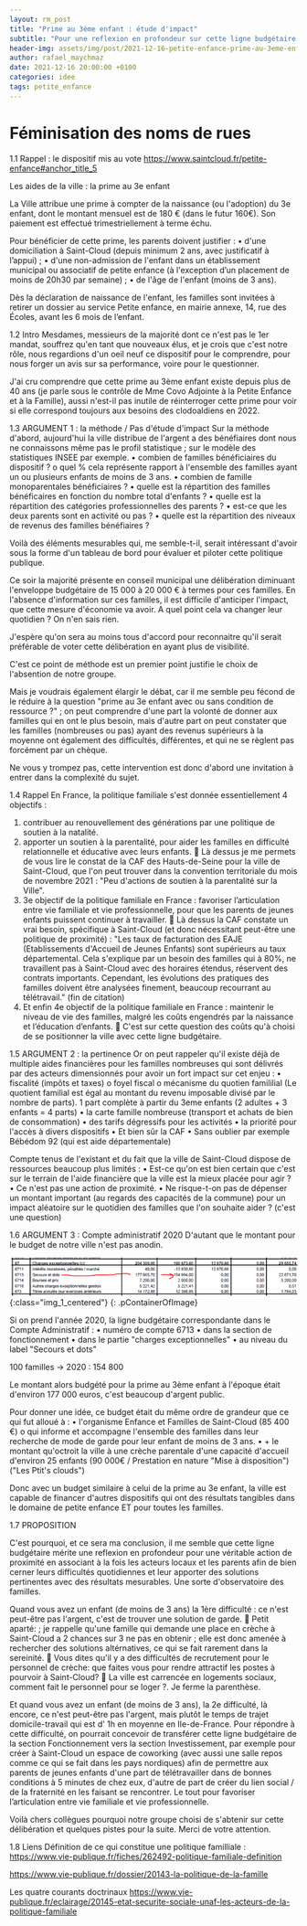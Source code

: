```yaml
---
layout: rm_post
title: "Prime au 3ème enfant : étude d'impact"
subtitle: "Pour une reflexion en profondeur sur cette ligne budgétaire."
header-img: assets/img/post/2021-12-16-petite-enfance-prime-au-3eme-enfant/thumbnail.jpg
author: rafael_maychmaz
date: 2021-12-16 20:00:00 +0100
categories: idee 
tags: petite_enfance
---
```

# Féminisation des noms de rues

1.1	Rappel : le dispositif mis au vote
https://www.saintcloud.fr/petite-enfance#anchor_title_5

Les aides de la ville : la prime au 3e enfant

La Ville attribue une prime à compter de la naissance (ou l'adoption) du 3e enfant, dont le montant mensuel est de 180 € (dans le futur 160€). Son paiement est effectué trimestriellement à terme échu.

Pour bénéficier de cette prime, les parents doivent justifier :
•	d'une domiciliation à Saint-Cloud (depuis minimum 2 ans, avec justificatif à l’appui) ;
•	d'une non-admission de l'enfant dans un établissement municipal ou associatif de petite enfance (à l'exception d’un placement de moins de 20h30 par semaine) ;
•	de l'âge de l'enfant (moins de 3 ans).

Dès la déclaration de naissance de l'enfant, les familles sont invitées à retirer un dossier au service Petite enfance, en mairie annexe, 14, rue des Écoles, avant les 6 mois de l’enfant.

1.2	Intro
Mesdames, messieurs de la majorité dont ce n'est pas le 1er mandat, souffrez qu'en tant que nouveaux élus, et je crois que c'est notre rôle, nous regardions d'un oeil neuf ce dispositif pour le comprendre, pour nous forger un avis sur sa performance, voire pour le questionner.

J'ai cru comprendre que cette prime au 3ème enfant existe depuis plus de 40 ans (je parle sous le contrôle de Mme Covo Adjointe à la Petite Enfance et à la Famille), aussi n'est-il pas inutile de réinterroger cette prime pour voir si elle correspond toujours aux besoins des clodoaldiens en 2022.

1.3	ARGUMENT 1 : la méthode / Pas d'étude d'impact
Sur la méthode d'abord, aujourd'hui la ville distribue de l'argent a des bénéfiaires dont nous ne connaissons même pas le profil statistique ; sur le modèle des statistiques INSEE par exemple.
•	combien de familles bénéficiaires du dispositif ?
o	quel % cela représente rapport à l'ensemble des familles ayant un ou plusieurs enfants de moins de 3 ans.
•	combien de famille monoparentales bénéficiaires ?
•	quelle est la répartition des familles bénéficaires en fonction du nombre total d'enfants ?
•	quelle est la répartition des catégories professionnelles des parents ?
•	est-ce que les deux parents sont en activité ou pas ?
•	quelle est la répartition des niveaux de revenus des familles bénéfiaires ?

Voilà des éléments mesurables qui, me semble-t-il, serait intéressant d'avoir sous la forme d'un tableau de bord pour évaluer et piloter cette politique publique.

Ce soir la majorité présente en conseil municipal une délibération diminuant l'enveloppe budgétaire de 15 000 à 20 000 € à termes pour ces familles. En l'absence d'information sur ces familles, il est difficile d'anticiper l'impact, que cette mesure d'économie va avoir. A quel point cela va changer leur quotidien ? On n'en sais rien.

J'espère qu'on sera au moins tous d'accord pour reconnaitre qu'il serait préférable de voter cette délibération en ayant plus de visibilité. 

C'est ce point de méthode est un premier point justifie le choix de l'absention de notre groupe.

Mais je voudrais également élargir le débat, car il me semble peu fécond de le réduire à la question "prime au 3e enfant avec ou sans condition de ressource ?" ; on peut comprendre d'une part la volonté de donner aux familles qui en ont le plus besoin, mais d'autre part on peut constater que les familles (nombreuses ou pas) ayant des revenus supérieurs à la moyenne ont également des difficultés, différentes, et qui ne se règlent pas forcément par un chèque.

Ne vous y trompez pas, cette intervention est donc d'abord une invitation à entrer dans la complexité du sujet. 

1.4	Rappel
En France, la politique familiale s'est donnée essentiellement 4 objectifs :

1.	contribuer au renouvellement des générations par une politique de soutien à la natalité.
2.	apporter un soutien à la parentalité, pour aider les familles en difficulté relationnelle et éducative avec leurs enfants.
	Là dessus je me permets de vous lire le constat de la CAF des Hauts-de-Seine pour la ville de Saint-Cloud, que l'on peut trouver dans la convention territoriale du mois de novembre 2021 : "Peu d'actions de soutien à la parentalité sur la Ville".
3.	3e objectif de la politique familiale en France :
favoriser l’articulation entre vie familiale et vie professionnelle, pour que les parents de jeunes enfants puissent continuer à travailler.
	Là dessus la CAF constate un vrai besoin, spécifique à Saint-Cloud (et donc nécessitant peut-être une politique de proximité) :
"Les taux de facturation des EAJE (Etablissements d'Accueil de Jeunes Enfants) sont supérieurs au taux départemental.
Cela s'explique par un besoin des familles qui à 80%, ne travaillent pas à Saint-Cloud avec des horaires étendus, réservent des contrats importants.
Cependant, les évolutions des pratiques des familles doivent être analysées finement, beaucoup recourrant au télétravail." (fin de citation)
4.	Et enfin 4e objectif de la politique familiale en France :
maintenir le niveau de vie des familles, malgré les coûts engendrés par la naissance et l’éducation d’enfants.
	C'est sur cette question des coûts qu'à choisi de se positionner la ville avec cette ligne budgétaire. 

1.5	ARGUMENT 2 : la pertinence
Or on peut rappeler qu'il existe déjà de multiple aides financières pour les familles nombreuses qui sont délivrés par des acteurs dimensionnés pour avoir un fort impact sur cet enjeu :
•	fiscalité (impôts et taxes)
o	foyel fiscal
o	mécanisme du quotien famililial (Le quotient familial est égal au montant du revenu imposable divisé par le nombre de parts). 1 part complète à partir du 3eme enfants (2 adultes + 3 enfants = 4 parts)
•	la carte famille nombreuse (transport et achats de bien de consommation)
•	des tarifs dégressifs pour les activités
•	la priorité pour l'accès à divers dispositifs
•	Et bien sûr la CAF
•	Sans oublier par exemple Bébédom 92 (qui est aide départementale) 

Compte tenus de l'existant et du fait que la ville de Saint-Cloud dispose de ressources beaucoup plus limités :
•	Est-ce qu'on est bien certain que c'est sur le terrain de l'aide financière que la ville est la mieux placée pour agir ?
•	Ce n'est pas une action de proximité.
•	Ne risque-t-on pas de dépenser un montant important (au regards des capacités de la commune) pour un impact aléatoire sur le quotidien des familles que l'on souhaite aider ? (c'est une question)


1.6	ARGUMENT 3 : Compte administratif 2020 
D'autant que le montant pour le budget de notre ville n'est pas anodin.


![texte alternatif à l'image](/assets/img/post/2021-12-16-petite-enfance-prime-au-3eme-enfant/ca2020_secours_et_dots.png "Description de l info-bulle image"){:class="img_1_centered"}
{: .pContainerOfImage}

Si on prend l'année 2020, la ligne budgétaire correspondante dans le Compte Administratif :
•	numéro de compte 6713
•	dans la section de fonctionnement
•	dans le partie "charges exceptionnelles"
•	au niveau du label "Secours et dots"

100 familles
-> 2020 : 154 800

Le montant alors budgété pour la prime au 3ème enfant à l'époque était d'environ 177 000 euros, c'est beaucoup d'argent public.

Pour donner une idée, ce budget était du même ordre de grandeur que ce qui fut alloué à :
•	l'organisme Enfance et Familles de Saint-Cloud (85 400 €)
o	qui informe et accompagne l'ensemble des familles dans leur recherche de mode de garde pour leur enfant de moins de 3 ans.
•	+ le montant qu'octroit la ville à une crèche parentale d'une capacité d'accueil d'environ 25 enfants (90 000€ / Prestation en nature "Mise à disposition") ("Les Ptit's clouds") 

Donc avec un budget similaire à celui de la prime au 3e enfant, la ville est capable de financer d'autres dispositifs qui  ont des résultats tangibles dans le domaine de petite enfance ET pour toutes les familles.

1.7	PROPOSITION

C'est pourquoi, et ce sera ma conclusion, il me semble que cette ligne budgétaire mérite une reflexion en profondeur pour une véritable action de proximité en associant à la fois les acteurs locaux et les parents afin de bien cerner leurs difficultés quotidiennes et leur apporter des solutions pertinentes avec des résultats mesurables. Une sorte d'observatoire des familles.

Quand vous avez un enfant (de moins de 3 ans) la 1ère difficulté : ce n'est peut-être pas l'argent, c'est de trouver une solution de garde.
	Petit aparté: ; je rappelle qu'une famille qui demande une place en crèche à Saint-Cloud a 2 chances sur 3 ne pas en obtenir ; elle est donc amenée à rechercher des solutions altérnatives, ce qui se fait rarement dans la sereinité. 
	Vous dites qu'il y a des difficultés de recrutement pour le personnel de crèche: que faites vous pour rendre attractif les postes à pourvoir à Saint-Cloud?
	La ville est carrencée en logements sociaux, comment fait le personnel pour se loger ?. Je ferme la parenthèse.

Et quand vous avez un enfant (de moins de 3 ans), la 2e difficulté, là encore, ce n'est peut-être pas l'argent, mais plutôt le temps de trajet domicile-travail qui est d' 1h en moyenne en Ile-de-France. Pour répondre à cette difficulté, on pourrait concevoir de transférer cette ligne budgétaire de la section Fonctionnement vers la section Investissement, par exemple pour créer à Saint-Cloud un espace de coworking (avec aussi une salle repos comme ce qui se fait dans les pays nordiques) afin de permettre aux parents de jeunes enfants d'une part de télétravailler dans de bonnes conditions à 5 minutes de chez eux, d'autre de part de créer du lien social / de la fraternité en les faisant se rencontrer. Le tout pour favoriser l’articulation entre vie familiale et vie professionnelle.

Voilà chers collègues pourquoi notre groupe choisi de s'abtenir sur cette délibération et quelques pistes pour la suite. Merci de votre attention.

1.8	Liens
Définition de ce qui constitue une politique familliale :
https://www.vie-publique.fr/fiches/262492-politique-familiale-definition

https://www.vie-publique.fr/dossier/20143-la-politique-de-la-famille

Les quatre courants doctrinaux
https://www.vie-publique.fr/eclairage/20145-etat-securite-sociale-unaf-les-acteurs-de-la-politique-familiale

